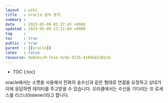 ```yaml
---
layout  : wiki
title   : oracle 접속 동작
summary : 
date    : 2023-05-09 05:37:45 +0900
updated : 2023-05-09 23:21:09 +0900
tag     : 
toc     : true
public  : true
parent  : [[oracle]]
latex   : false
resource: 9a01bcc9-7e1e-4cbb-9235-4189eb5302cb
---
```

* TOC
{:toc}

oracle에서는 소켓을 사용해서 전화의 송수신과 같은 형태로 연결을 요청하고 상대가 이에 응답하면 데이터를 주고받을 수 있습니다. 오라클에서는 수신을 기다리는 프 로세스를 리스너(listener)라고 합니다. 
